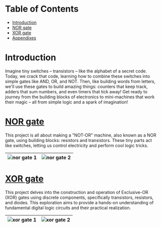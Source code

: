 # Table of Contents

- [Introduction](#introduction)
- [NOR gate](#norgate)
- [XOR gate](#andgate)
- [Appendixes](#appendixes)

<a id="introduction"></a>
# Introduction

Imagine tiny switches – transistors – like the alphabet of a secret code. Today, we crack that code, learning how to combine these switches into simple gates like AND, OR, and NOT. Then, like building words from letters, we'll use these gates to build amazing things: counters that keep track, adders that sum numbers, and even timers that tick away! Get ready to journey from the building blocks of electronics to mini-machines that work their magic – all from simple logic and a spark of imagination!

<a id="norgate"></a>
# [NOR gate](https://github.com/HorikitaSuzuneTsundere/Integrated-Circuits/tree/main/nor%20gate)

This project is all about making a "NOT-OR" machine, also known as a NOR gate, using building blocks: resistors and transistors. These tiny parts act like switches, letting us control electricity and perform cool logic tricks.

![nor gate 1](https://github.com/HorikitaSuzuneTsundere/Integrated-Circuits/assets/80136683/ecc7c020-2217-4987-bbd6-3bfc7fd5dbfa) | ![nor gate 2](https://github.com/HorikitaSuzuneTsundere/Integrated-Circuits/assets/80136683/bd03d433-c578-4450-bb73-ba54d26585f0) |
--- | ---

<a id="andgate"></a>
# [XOR gate](https://github.com/HorikitaSuzuneTsundere/Integrated-Circuits/tree/main/xor%20gate)

This project delves into the construction and operation of Exclusive-OR (XOR) gates using discrete components, specifically transistors, resistors, and diodes. This exploration aims to provide a hands-on understanding of fundamental digital logic circuits and their practical realization.

![xor gate 1](https://github.com/HorikitaSuzuneTsundere/Integrated-Circuits/assets/80136683/3c363ce7-5578-4d11-b92f-6390aff6a905) | ![xor gate 2](https://github.com/HorikitaSuzuneTsundere/Integrated-Circuits/assets/80136683/6f5d9261-cc25-4bc8-a6f1-111807e03fb5) |
--- | ---


